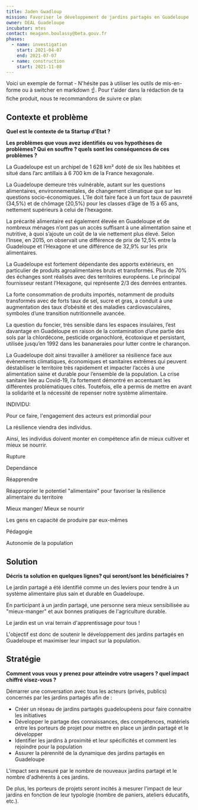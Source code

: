 ```yaml
---
title: Jaden Gwadloup
mission: Favoriser le développement de jardins partagés en Guadeloupe
owner: DEAL Guadeloupe
incubator: mtes
contact: meagann.boulassy@beta.gouv.fr
phases:
  - name: investigation
    start: 2021-04-07
    end: 2021-07-07
  - name: construction
    start: 2021-11-08
---
```

Voici un exemple de format  - N'hésite pas à utiliser les outils de mis-en-forme ou à switcher en markdown ☝️.
Pour t'aider dans la rédaction de ta fiche produit, nous te recommandons de suivre ce plan: 

## Contexte et problème

**Quel est le contexte de ta Startup d'Etat ?**

**Les problèmes que vous avez identifiés ou vos hypothèses de problèmes? Qui en souffre ? quels sont les conséquences de ces problèmes ?**

La Guadeloupe est un archipel de 1 628 km² doté de six îles habitées et situé dans l’arc antillais à 6 700 km de la France hexagonale.

La Guadeloupe demeure très vulnérable, autant sur les questions alimentaires, environnementales, de changement climatique que sur les questions socio-économiques. L’île doit faire face à un fort taux de pauvreté (34,5%) et de chômage (20,5%) pour les classes d’âge de 15 à 65 ans, nettement supérieurs à celui de l’hexagone.

La précarité alimentaire est également élevée en Guadeloupe et de nombreux ménages n’ont pas un accès suffisant à une alimentation saine et nutritive, à quoi s’ajoute un coût de la vie nettement plus élevé. Selon l’Insee, en 2015, on observait une différence de prix de 12,5% entre la Guadeloupe et l’Hexagone et une différence de 32,9% sur les prix alimentaires.

La Guadeloupe est fortement dépendante des apports extérieurs, en particulier de produits agroalimentaires bruts et transformés. Plus de 70% des échanges sont réalisés avec des territoires européens. Le principal fournisseur restant l’Hexagone, qui représente 2/3 des denrées entrantes.

La forte consommation de produits importés, notamment de produits transformés avec de forts taux de sel, sucre et gras, a conduit à une augmentation des taux d’obésité et des maladies cardiovasculaires, symboles d’une transition nutritionnelle avancée.

La question du foncier, très sensible dans les espaces insulaires, l’est davantage en Guadeloupe en raison de la contamination d’une partie des sols par la chlordécone, pesticide organochloré, écotoxique et persistant, utilisée jusqu’en 1992 dans les bananeraies pour lutter contre le charançon.

La Guadeloupe doit ainsi travailler à améliorer sa résilience face aux évènements climatiques, économiques et sanitaires extrêmes qui peuvent déstabiliser le territoire très rapidement et impacter l’accès à une alimentation saine et durable pour l’ensemble de la population. La crise sanitaire liée au Covid-19, l’a fortement démontré en accentuant les différentes problématiques cités. Toutefois, elle a permis de mettre en avant la solidarité et la nécessité de repenser notre système alimentaire.

INDIVIDU:

Pour ce faire, l'engagement des acteurs est primordial pour 

La résilience viendra des individus.

Ainsi, les individus doivent monter en compétence afin de mieux cultiver et mieux se nourrir.

Rupture

Dependance

Réapprendre 

Réapproprier le potentiel "alimentaire" pour favoriser la résilience alimentaire du territoire

Mieux manger/ Mieux se nourrir

Les gens en capacité de produire par eux-mêmes

Pédagogie

Autonomie de la population





## Solution

**Décris ta solution en quelques lignes? qui seront/sont les bénéficiaires ?**

Le jardin partagé a été identifié comme un des leviers pour tendre à un système alimentaire plus sain et durable en Guadeloupe.

En participant à un jardin partagé, une personne sera mieux sensibilisée au "mieux-manger" et aux bonnes pratiques de l'agriculture durable.

Le jardin est un vrai terrain d'apprentissage pour tous !

L'objectif est donc de soutenir le développement des jardins partagés en Guadeloupe et maximiser leur impact sur la population.

## Stratégie

**Comment vous vous y prenez pour atteindre votre usagers ? quel impact chiffré visez-vous ?**

Démarrer une conversation avec tous les acteurs (privés, publics) concernés par les jardins partagés afin de  :

* Créer un réseau de jardins partagés guadeloupéens pour faire connaitre les initiatives
* Développer le partage des connaissances, des compétences, matériels entre les porteurs de projet pour mettre en place un jardin partagé et le développer
* Identifier les jardins à proximité et leur spécificités et comment les rejoindre pour la population
* Assurer la pérennité de la dynamique des jardins partagés en Guadeloupe



L'impact sera mesuré par le nombre de nouveaux jardins partagé et le nombre d'adhérents à ces jardins. 

De plus, les porteurs de projets seront incités à mesurer l'impact de leur jardins en fonction de leur typologie (nombre de paniers, ateliers éducatifs, etc.).